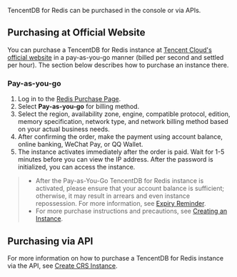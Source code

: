 TencentDB for Redis can be purchased in the console or via APIs.

## Purchasing at Official Website
You can purchase a TencentDB for Redis instance at [Tencent Cloud's official website](https://buy.cloud.tencent.com/redis) in a pay-as-you-go manner (billed per second and settled per hour). The section below describes how to purchase an instance there.



### Pay-as-you-go

1. Log in to the [Redis Purchase Page](https://buy.cloud.tencent.com/redis).
2. Select **Pay-as-you-go** for billing method.
3. Select the region, availability zone, engine, compatible protocol, edition, memory specification, network type, and network billing method based on your actual business needs.
4. After confirming the order, make the payment using account balance, online banking, WeChat Pay, or QQ Wallet.
5. The instance activates immediately after the order is paid. Wait for 1-5 minutes before you can view the IP address. After the password is initialized, you can access the instance.

>
>- After the Pay-as-You-Go TencentDB for Redis instance is activated, please ensure that your account balance is sufficient; otherwise, it may result in arrears and even instance repossession.
> For more information, see [Expiry Reminder](http://intl.cloud.tencent.com/document/product/236/5159).
>- For more purchase instructions and precautions, see [Creating an Instance](https://intl.cloud.tencent.com/document/product/239/7033).

## Purchasing via API
For more information on how to purchase a TencentDB for Redis instance via the API, see [Create CRS Instance](https://intl.cloud.tencent.com/document/product/239/5325).

